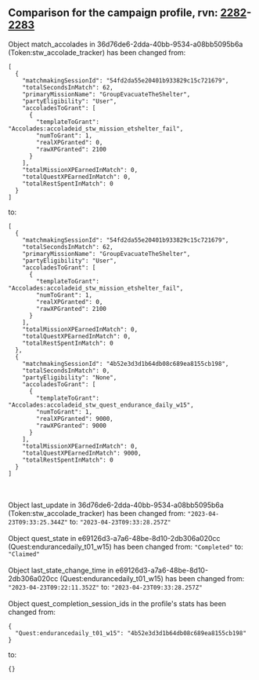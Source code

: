 ## Comparison for the campaign profile, rvn: [2282](https://github.com/PRO100KatYT/FortniteProfileRevisions/tree/main/profiles/campaign/2282%20campaign.json)-[2283](https://github.com/PRO100KatYT/FortniteProfileRevisions/tree/main/profiles/campaign/2283%20campaign.json)

Object match_accolades in 36d76de6-2dda-40bb-9534-a08bb5095b6a (Token:stw_accolade_tracker) has been changed from:

```
[
  {
    "matchmakingSessionId": "54fd2da55e20401b933829c15c721679",
    "totalSecondsInMatch": 62,
    "primaryMissionName": "GroupEvacuateTheShelter",
    "partyEligibility": "User",
    "accoladesToGrant": [
      {
        "templateToGrant": "Accolades:accoladeid_stw_mission_etshelter_fail",
        "numToGrant": 1,
        "realXPGranted": 0,
        "rawXPGranted": 2100
      }
    ],
    "totalMissionXPEarnedInMatch": 0,
    "totalQuestXPEarnedInMatch": 0,
    "totalRestSpentInMatch": 0
  }
]
```

to:

```
[
  {
    "matchmakingSessionId": "54fd2da55e20401b933829c15c721679",
    "totalSecondsInMatch": 62,
    "primaryMissionName": "GroupEvacuateTheShelter",
    "partyEligibility": "User",
    "accoladesToGrant": [
      {
        "templateToGrant": "Accolades:accoladeid_stw_mission_etshelter_fail",
        "numToGrant": 1,
        "realXPGranted": 0,
        "rawXPGranted": 2100
      }
    ],
    "totalMissionXPEarnedInMatch": 0,
    "totalQuestXPEarnedInMatch": 0,
    "totalRestSpentInMatch": 0
  },
  {
    "matchmakingSessionId": "4b52e3d3d1b64db08c689ea8155cb198",
    "totalSecondsInMatch": 0,
    "partyEligibility": "None",
    "accoladesToGrant": [
      {
        "templateToGrant": "Accolades:accoladeid_stw_quest_endurance_daily_w15",
        "numToGrant": 1,
        "realXPGranted": 9000,
        "rawXPGranted": 9000
      }
    ],
    "totalMissionXPEarnedInMatch": 0,
    "totalQuestXPEarnedInMatch": 9000,
    "totalRestSpentInMatch": 0
  }
]
```

<br><br>
Object last_update in 36d76de6-2dda-40bb-9534-a08bb5095b6a (Token:stw_accolade_tracker) has been changed from: `"2023-04-23T09:33:25.344Z"` to: `"2023-04-23T09:33:28.257Z"`
<br><br>
Object quest_state in e69126d3-a7a6-48be-8d10-2db306a020cc (Quest:endurancedaily_t01_w15) has been changed from: `"Completed"` to: `"Claimed"`
<br><br>
Object last_state_change_time in e69126d3-a7a6-48be-8d10-2db306a020cc (Quest:endurancedaily_t01_w15) has been changed from: `"2023-04-23T09:22:11.352Z"` to: `"2023-04-23T09:33:28.257Z"`
<br><br>
Object quest_completion_session_ids in the profile's stats has been changed from:

```
{
  "Quest:endurancedaily_t01_w15": "4b52e3d3d1b64db08c689ea8155cb198"
}
```

to:

```
{}
```

<br><br>
